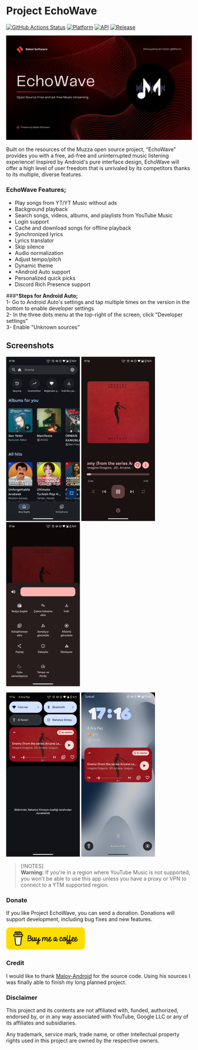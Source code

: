 # Project EchoWave

[![GitHub Actions Status](https://img.shields.io/github/actions/workflow/status/WSTxda/Google-Shortcuts-Launcher/.github%2Fworkflows%2Fandroid.yml?style=for-the-badge&logo=github-actions&labelColor=21262D&color=3FB950)](https://github.com/RRechz//actions) [![Platform](https://img.shields.io/badge/android-platform?style=for-the-badge&label=platform&labelColor=21262d&color=6e7681)](https://www.android.com) [![API](https://img.shields.io/badge/24%2B-level?style=for-the-badge&logo=android&logoColor=3cd382&label=API&labelColor=21262d&color=ff663b)](https://developer.android.com/studio/releases/platforms) [![Release](https://img.shields.io/github/v/release/RRechz/Google-Shortcut-Launcher-Customized-Version?display_name=tag&style=for-the-badge&logo=github&labelColor=21262d&color=1f6feb)](https://github.com/RRechz/EchoWave/releases)

![alt text](https://github.com/RRechz/EchoWave/blob/master/images/banner.png)

Built on the resources of the Muzza open source project, “EchoWave” provides you with a free, ad-free and uninterrupted music listening experience! Inspired by Android's pure interface design, EchoWave will offer a high level of user freedom that is unrivaled by its competitors thanks to its multiple, diverse features.

### EchoWave Features;
- Play songs from YT/YT Music without ads
- Background playback
- Search songs, videos, albums, and playlists from YouTube Music
- Login support
- Cache and download songs for offline playback
- Synchronized lyrics
- Lyrics translator
- Skip silence
- Audio normalization
- Adjust tempo/pitch
- Dynamic theme
- *Android Auto support
- Personalized quick picks
- Discord Rich Presence support

###***Steps for Android Auto;**  
 1- Go to Android Auto's settings and tap multiple times on the version in the bottom to enable developer settings  
 2- In the three dots menu at the top-right of the screen, click "Developer settings"  
 3- Enable "Unknown sources"  

## Screenshots

<p float="left">
  <img src="https://github.com/RRechz/EchoWave/blob/master/images/Screenshot_20241208-171536.png" width="200" />
  <img src="https://github.com/RRechz/EchoWave/blob/master/images/Screenshot_20241208-171608.png" width="200" />
  <img src="https://github.com/RRechz/EchoWave/blob/master/images/Screenshot_20241208-171617.png" width="200" />
</p>
<p float="left">
  <img src="https://github.com/RRechz/EchoWave/blob/master/images/Screenshot_20241208-171627.png" width="200" />
  <img src="https://github.com/RRechz/EchoWave/blob/master/images/Screenshot_20241208-171633.png" width="200" />
</p>

> [!NOTES]  
> **Warning:** If you're in a region where YouTube Music is not supported, you won't be able to use this app unless you have a proxy or VPN to connect to a YTM supported region.
>

### Donate
If you like Project EchoWave, you can send a donation. Donations will support development, including bug fixes and new features.

<a href="https://www.buymeacoffee.com/section"><img src="https://github.com/RRechz/EchoWave/blob/master/images/bmc-button.png" alt="Liberapay" height="60" ></a>

### Credit
I would like to thank [Maloy-Android](https://github.com/Maloy-Android) for the source code. Using his sources I was finally able to finish my long planned project. 

### Disclaimer

This project and its contents are not affiliated with, funded, authorized, endorsed by, or in any
way associated with YouTube, Google LLC or any of its affiliates and subsidiaries.

Any trademark, service mark, trade name, or other intellectual property rights used in this project
are owned by the respective owners.
